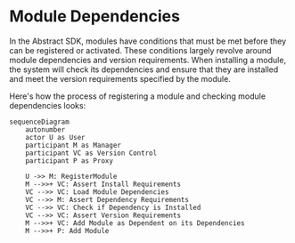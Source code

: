 # Module Dependencies

In the Abstract SDK, modules have conditions that must be met before they can be registered or activated. These
conditions largely revolve around module dependencies and version requirements. When installing a module, the system will
check its dependencies and ensure that they are installed and meet the version requirements specified by the module.

Here's how the process of registering a module and checking module dependencies looks:

```mermaid
sequenceDiagram
    autonumber
    actor U as User
    participant M as Manager
    participant VC as Version Control
    participant P as Proxy

    U ->> M: RegisterModule
    M -->>+ VC: Assert Install Requirements
    VC -->> VC: Load Module Dependencies
    VC -->> M: Assert Dependency Requirements
    VC -->> VC: Check if Dependency is Installed
    VC -->> VC: Assert Version Requirements
    M -->>+ VC: Add Module as Dependent on its Dependencies
    M -->>+ P: Add Module
```

